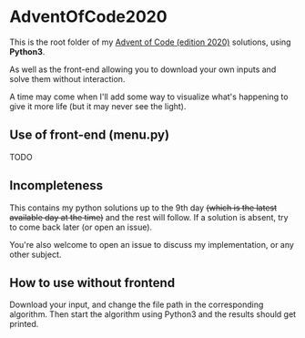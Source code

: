 # AdventOfCode2020

This is the root folder of my [Advent of Code (edition 2020)](https://adventofcode.com/2020) solutions, using **Python3**. 

As well as the front-end allowing you to download your own inputs and solve them without interaction.

A time may come when I'll add some way to visualize what's happening to give it more life (but it may never see the light).

## Use of front-end (menu.py)

TODO

## Incompleteness

This contains my python solutions up to the 9th day ~~(which is the latest available day at the time)~~ and the rest will follow. If a solution is absent, try to come back later (or open an issue).

You're also welcome to open an issue to discuss my implementation, or any other subject.

## How to use without frontend

Download your input, and change the file path in the corresponding algorithm. Then start the algorithm using Python3 and the results should get printed.

